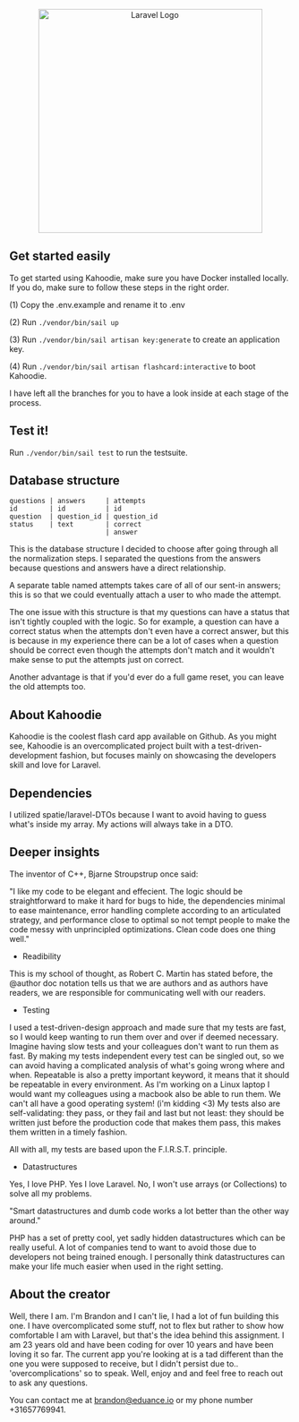 <p align="center"><a href="https://kahoodie.io" target="_blank"><img src="https://i.ibb.co/DkTLrSC/High-Resolution-Logo-Transparent-Background.png" width="400" alt="Laravel Logo"></a></p>

## Get started easily

To get started using Kahoodie, make sure you have Docker installed locally. 
If you do, make sure to follow these steps in the right order.

(1) Copy the .env.example and rename it to .env

(2) Run ```./vendor/bin/sail up```

(3) Run ```./vendor/bin/sail artisan key:generate``` to create an application key.

(4) Run ```./vendor/bin/sail artisan flashcard:interactive``` to boot Kahoodie.

I have left all the branches for you to have a look inside at each stage of the process.

## Test it!

Run ```./vendor/bin/sail test``` to run the testsuite.

## Database structure

```
questions | answers     | attempts   
id        | id          | id          
question  | question_id | question_id
status    | text        | correct
                        | answer
```

This is the database structure I decided to choose after going through all the normalization steps.
I separated the questions from the answers because questions and answers have a direct relationship.

A separate table named attempts takes care of all of our sent-in answers; this is so that we could eventually
attach a user to who made the attempt.

The one issue with this structure is that my questions can have a status that isn't tightly coupled with the
logic. So for example, a question can have a correct status when the attempts don't even have a correct answer,
but this is because in my experience there can be a lot of cases when a question should be correct even though
the attempts don't match and it wouldn't make sense to put the attempts just on correct.

Another advantage is that if you'd ever do a full game reset, you can leave the old attempts too.

## About Kahoodie

Kahoodie is the coolest flash card app available on Github. As you might see, Kahoodie is an overcomplicated
project built with a test-driven-development fashion, but focuses mainly on showcasing the developers skill and
love for Laravel.

## Dependencies

I utilized spatie/laravel-DTOs because I want to avoid having to guess what's inside my array. My actions will
always take in a DTO.

## Deeper insights

The inventor of C++, Bjarne Stroupstrup once said:

"I like my code to be elegant and effecient. The logic should be straightforward to make it
hard for bugs to hide, the dependencies minimal to ease maintenance, error handling complete
according to an articulated strategy, and performance close to optimal so not tempt people
to make the code messy with unprincipled optimizations. Clean code does one thing well."

* Readibility

This is my school of thought, as Robert C. Martin has stated before, the @author doc notation tells us
that we are authors and as authors have readers, we are responsible for communicating well with our readers.

* Testing

I used a test-driven-design approach and made sure that my tests are fast, so I would keep wanting to run them over and over if deemed necessary. Imagine having
slow tests and your colleagues don't want to run them as fast. By making my tests independent every test can be singled out,
so we can avoid having a complicated analysis of what's going wrong where and when. Repeatable is also a pretty important
keyword, it means that it should be repeatable in every environment. As I'm working on a Linux laptop I would
want my colleagues using a macbook also be able to run them. We can't all have a good operating system! (i'm kidding <3)
My tests also are self-validating: they pass, or they fail and last but not least: they should be written just before
the production code that makes them pass, this makes them written in a timely fashion.

All with all, my tests are based upon the F.I.R.S.T. principle.

* Datastructures

Yes, I love PHP. Yes I love Laravel. No, I won't use arrays (or Collections) to solve all my problems.

"Smart datastructures and dumb code works a lot better than the other way around."

PHP has a set of pretty cool, yet sadly hidden datastructures which can be really useful.
A lot of companies tend to want to avoid those due to developers not being trained enough.
I personally think datastructures can make your life much easier when used in the right setting.

## About the creator

Well, there I am. I'm Brandon and I can't lie, I had a lot of fun building this one. I have overcomplicated
some stuff, not to flex but rather to show how comfortable I am with Laravel, but that's the idea behind this assignment.
I am 23 years old and have been coding for over 10 years and have been loving it so far. The current app you're looking at is a tad different than the one you were
supposed to receive, but I didn't persist due to.. 'overcomplications' so to speak. Well, enjoy and and feel free to
reach out to ask any questions.

You can contact me at brandon@eduance.io or my phone number +31657769941.
